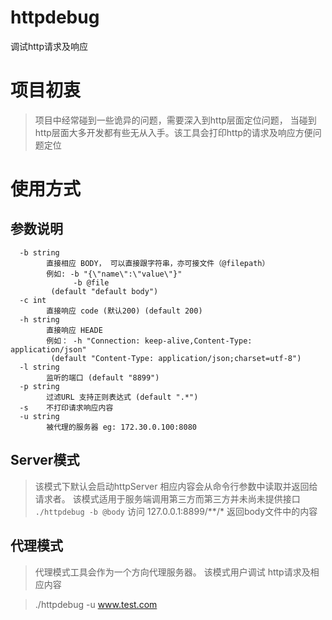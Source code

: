 # httpdebug
调试http请求及响应

# 项目初衷
> 项目中经常碰到一些诡异的问题，需要深入到http层面定位问题， 当碰到http层面大多开发都有些无从入手。该工具会打印http的请求及响应方便问题定位

# 使用方式 
## 参数说明
```
  -b string
        直接相应 BODY， 可以直接跟字符串，亦可接文件（@filepath）
        例如: -b "{\"name\":\"value\"}"
              -b @file
         (default "default body")
  -c int
        直接响应 code (默认200) (default 200)
  -h string
        直接响应 HEADE
        例如： -h "Connection: keep-alive,Content-Type: application/json"
         (default "Content-Type: application/json;charset=utf-8")
  -l string
        监听的端口 (default "8899")
  -p string
        过滤URL 支持正则表达式 (default ".*")
  -s    不打印请求响应内容
  -u string
        被代理的服务器 eg: 172.30.0.100:8080

```


## Server模式 
> 该模式下默认会启动httpServer 相应内容会从命令行参数中读取并返回给请求者。 该模式适用于服务端调用第三方而第三方并未尚未提供接口  
> `./httpdebug -b @body` 访问 127.0.0.1:8899/**/* 返回body文件中的内容 

## 代理模式 
> 代理模式工具会作为一个方向代理服务器。 该模式用户调试 http请求及相应内容   

> ./httpdebug -u www.test.com 
